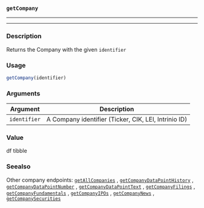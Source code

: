 ### `getCompany`
***
***

### Description

 Returns the Company with the given `identifier` 

### Usage
```r
getCompany(identifier)
```

### Arguments
Argument      |Description
------------- |----------------
```identifier```     |     A Company identifier (Ticker, CIK, LEI, Intrinio ID)
### Value

 df tibble 

### Seealso

 Other company endpoints: [`getAllCompanies`](getAllCompanies.md) ,
  [`getCompanyDataPointHistory`](getCompanyDataPointHistory.md) ,
  [`getCompanyDataPointNumber`](getCompanyDataPointNumber.md) ,
  [`getCompanyDataPointText`](getCompanyDataPointText.md) ,
  [`getCompanyFilings`](getCompanyFilings.md) ,
  [`getCompanyFundamentals`](getCompanyFundamentals.md) ,
  [`getCompanyIPOs`](getCompanyIPOs.md) ,
  [`getCompanyNews`](getCompanyNews.md) ,
  [`getCompanySecurities`](getCompanySecurities.md) 

